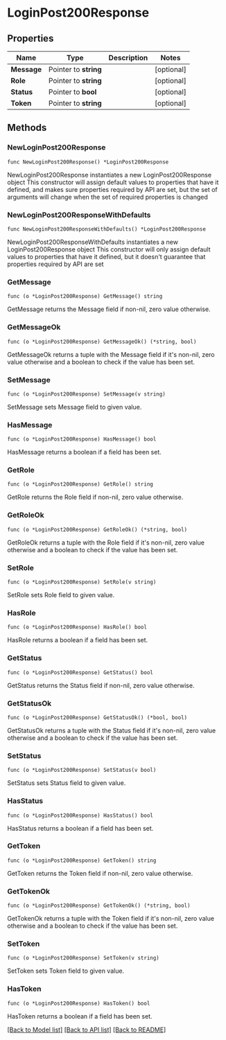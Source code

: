 # LoginPost200Response

## Properties

Name | Type | Description | Notes
------------ | ------------- | ------------- | -------------
**Message** | Pointer to **string** |  | [optional] 
**Role** | Pointer to **string** |  | [optional] 
**Status** | Pointer to **bool** |  | [optional] 
**Token** | Pointer to **string** |  | [optional] 

## Methods

### NewLoginPost200Response

`func NewLoginPost200Response() *LoginPost200Response`

NewLoginPost200Response instantiates a new LoginPost200Response object
This constructor will assign default values to properties that have it defined,
and makes sure properties required by API are set, but the set of arguments
will change when the set of required properties is changed

### NewLoginPost200ResponseWithDefaults

`func NewLoginPost200ResponseWithDefaults() *LoginPost200Response`

NewLoginPost200ResponseWithDefaults instantiates a new LoginPost200Response object
This constructor will only assign default values to properties that have it defined,
but it doesn't guarantee that properties required by API are set

### GetMessage

`func (o *LoginPost200Response) GetMessage() string`

GetMessage returns the Message field if non-nil, zero value otherwise.

### GetMessageOk

`func (o *LoginPost200Response) GetMessageOk() (*string, bool)`

GetMessageOk returns a tuple with the Message field if it's non-nil, zero value otherwise
and a boolean to check if the value has been set.

### SetMessage

`func (o *LoginPost200Response) SetMessage(v string)`

SetMessage sets Message field to given value.

### HasMessage

`func (o *LoginPost200Response) HasMessage() bool`

HasMessage returns a boolean if a field has been set.

### GetRole

`func (o *LoginPost200Response) GetRole() string`

GetRole returns the Role field if non-nil, zero value otherwise.

### GetRoleOk

`func (o *LoginPost200Response) GetRoleOk() (*string, bool)`

GetRoleOk returns a tuple with the Role field if it's non-nil, zero value otherwise
and a boolean to check if the value has been set.

### SetRole

`func (o *LoginPost200Response) SetRole(v string)`

SetRole sets Role field to given value.

### HasRole

`func (o *LoginPost200Response) HasRole() bool`

HasRole returns a boolean if a field has been set.

### GetStatus

`func (o *LoginPost200Response) GetStatus() bool`

GetStatus returns the Status field if non-nil, zero value otherwise.

### GetStatusOk

`func (o *LoginPost200Response) GetStatusOk() (*bool, bool)`

GetStatusOk returns a tuple with the Status field if it's non-nil, zero value otherwise
and a boolean to check if the value has been set.

### SetStatus

`func (o *LoginPost200Response) SetStatus(v bool)`

SetStatus sets Status field to given value.

### HasStatus

`func (o *LoginPost200Response) HasStatus() bool`

HasStatus returns a boolean if a field has been set.

### GetToken

`func (o *LoginPost200Response) GetToken() string`

GetToken returns the Token field if non-nil, zero value otherwise.

### GetTokenOk

`func (o *LoginPost200Response) GetTokenOk() (*string, bool)`

GetTokenOk returns a tuple with the Token field if it's non-nil, zero value otherwise
and a boolean to check if the value has been set.

### SetToken

`func (o *LoginPost200Response) SetToken(v string)`

SetToken sets Token field to given value.

### HasToken

`func (o *LoginPost200Response) HasToken() bool`

HasToken returns a boolean if a field has been set.


[[Back to Model list]](../README.md#documentation-for-models) [[Back to API list]](../README.md#documentation-for-api-endpoints) [[Back to README]](../README.md)


